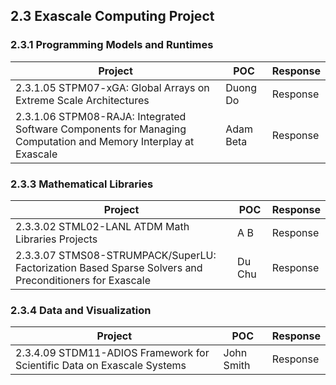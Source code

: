 ## 2.3 Exascale Computing Project



### 2.3.1 Programming Models and Runtimes

Project | POC | Response
--- | --- | ---
2.3.1.05 STPM07-xGA: Global Arrays on Extreme Scale Architectures | Duong Do | Response
2.3.1.06 STPM08-RAJA: Integrated Software Components for Managing Computation and Memory Interplay at Exascale | Adam Beta | Response


### 2.3.3 Mathematical Libraries

Project | POC | Response
--- | --- | ---
2.3.3.02 STML02-LANL ATDM Math Libraries Projects | A B | Response
2.3.3.07 STMS08-STRUMPACK/SuperLU: Factorization Based Sparse Solvers and Preconditioners for Exascale | Du Chu | Response


### 2.3.4 Data and Visualization

Project | POC | Response
--- | --- | ---
2.3.4.09 STDM11-ADIOS Framework for Scientific Data on Exascale Systems | John Smith | Response
